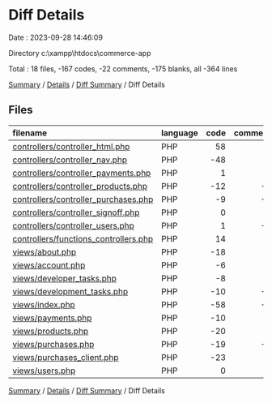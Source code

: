 # Diff Details

Date : 2023-09-28 14:46:09

Directory c:\\xampp\\htdocs\\commerce-app

Total : 18 files,  -167 codes, -22 comments, -175 blanks, all -364 lines

[Summary](results.md) / [Details](details.md) / [Diff Summary](diff.md) / Diff Details

## Files
| filename | language | code | comment | blank | total |
| :--- | :--- | ---: | ---: | ---: | ---: |
| [controllers/controller_html.php](/controllers/controller_html.php) | PHP | 58 | 0 | 1 | 59 |
| [controllers/controller_nav.php](/controllers/controller_nav.php) | PHP | -48 | 0 | -6 | -54 |
| [controllers/controller_payments.php](/controllers/controller_payments.php) | PHP | 1 | 0 | -6 | -5 |
| [controllers/controller_products.php](/controllers/controller_products.php) | PHP | -12 | -8 | -14 | -34 |
| [controllers/controller_purchases.php](/controllers/controller_purchases.php) | PHP | -9 | -7 | -16 | -32 |
| [controllers/controller_signoff.php](/controllers/controller_signoff.php) | PHP | 0 | 0 | -1 | -1 |
| [controllers/controller_users.php](/controllers/controller_users.php) | PHP | 1 | -1 | -10 | -10 |
| [controllers/functions_controllers.php](/controllers/functions_controllers.php) | PHP | 14 | 0 | 1 | 15 |
| [views/about.php](/views/about.php) | PHP | -18 | 0 | -5 | -23 |
| [views/account.php](/views/account.php) | PHP | -6 | 0 | -2 | -8 |
| [views/developer_tasks.php](/views/developer_tasks.php) | PHP | -8 | 0 | -9 | -17 |
| [views/development_tasks.php](/views/development_tasks.php) | PHP | -10 | -3 | -5 | -18 |
| [views/index.php](/views/index.php) | PHP | -58 | -1 | -28 | -87 |
| [views/payments.php](/views/payments.php) | PHP | -10 | 0 | -24 | -34 |
| [views/products.php](/views/products.php) | PHP | -20 | 0 | -15 | -35 |
| [views/purchases.php](/views/purchases.php) | PHP | -19 | -2 | -18 | -39 |
| [views/purchases_client.php](/views/purchases_client.php) | PHP | -23 | 0 | -17 | -40 |
| [views/users.php](/views/users.php) | PHP | 0 | 0 | -1 | -1 |

[Summary](results.md) / [Details](details.md) / [Diff Summary](diff.md) / Diff Details
